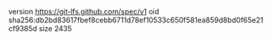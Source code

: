 version https://git-lfs.github.com/spec/v1
oid sha256:db2bd83617fbef8cebb6711d78ef10533c650f581ea859d8bd0f65e21cf9385d
size 2435
